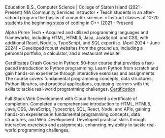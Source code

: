 Education
B.S., Computer Science | College of Staten Island (2021 - Present)
NIA Community Services
Instructor
•	Teach students in an after-school program the basics of computer science.
•	Instruct classes of 10-20 students the beginning steps of coding in C++ (2021 - Present)

Alpha Prime Tech
•	Acquired and utilized programming languages and frameworks, including HTML, HTML5, Jaca, JavaScript, and CSS, with additional React, Node.js, TypeScript, and SQL expertise. (April 2024 - June 2024)
•	Developed robust websites from the ground up, including a personal portfolio, a calculator, and a restaurant website.

Certificates
Crash Course in Python: 50-hour course that provides a fast-paced introduction to Python programming. Learn Python from scratch and gain hands-on experience through interactive exercises and assignments. The course covers fundamental programming concepts, data structures, Python libraries, and practical applications, equipping learners with the skills to tackle real-world programming challenges. 
[Certification](https://coursera.org/share/4d738f32ab9b1c05ab73f39b57f79db6)

Full Stack Web Development with Cloud
Received a certificate of completion. Completed a comprehensive introduction to HTML, HTML5, Java, CSS, JavaScript, Typescript, SQL, React, Node, and APIs, gaining hands-on experience in fundamental programming concepts, data structures, and Web Development. Developed practical skills through interactive exercises and assignments, enhancing my ability to tackle real-world programming challenges.
